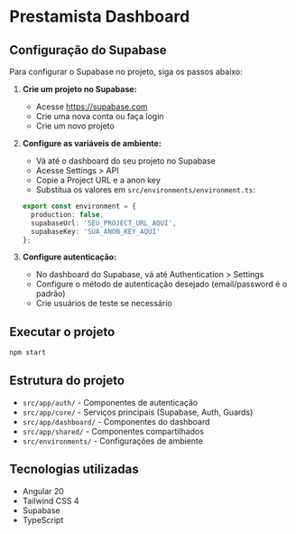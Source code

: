 # Prestamista Dashboard

## Configuração do Supabase

Para configurar o Supabase no projeto, siga os passos abaixo:

1. **Crie um projeto no Supabase:**
   - Acesse https://supabase.com
   - Crie uma nova conta ou faça login
   - Crie um novo projeto

2. **Configure as variáveis de ambiente:**
   - Vá até o dashboard do seu projeto no Supabase
   - Acesse Settings > API
   - Copie a Project URL e a anon key
   - Substitua os valores em `src/environments/environment.ts`:

   ```typescript
   export const environment = {
     production: false,
     supabaseUrl: 'SEU_PROJECT_URL_AQUI',
     supabaseKey: 'SUA_ANON_KEY_AQUI'
   };
   ```

3. **Configure autenticação:**
   - No dashboard do Supabase, vá até Authentication > Settings
   - Configure o método de autenticação desejado (email/password é o padrão)
   - Crie usuários de teste se necessário

## Executar o projeto

```bash
npm start
```

## Estrutura do projeto

- `src/app/auth/` - Componentes de autenticação
- `src/app/core/` - Serviços principais (Supabase, Auth, Guards)
- `src/app/dashboard/` - Componentes do dashboard
- `src/app/shared/` - Componentes compartilhados
- `src/environments/` - Configurações de ambiente

## Tecnologias utilizadas

- Angular 20
- Tailwind CSS 4
- Supabase
- TypeScript